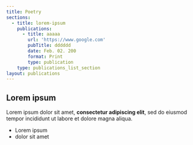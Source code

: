 ```yaml
---
title: Poetry
sections:
  - title: lorem-ipsum
    publications:
      - title: aaaaa
        url: 'https://www.google.com'
        pubTitle: dddddd
        date: Feb. 02. 200
        format: Print
        type: publication
    type: publications_list_section
layout: publications
---
```

## Lorem ipsum

Lorem ipsum dolor sit amet, **consectetur adipiscing elit**, sed do eiusmod tempor incididunt ut labore et dolore magna aliqua.

- Lorem ipsum
- dolor sit amet